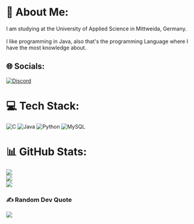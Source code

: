 # 💫 About Me:
I am studying at the University of Applied Science in Mittweida, Germany.<br><br>I like programming in Java, also that's the programming Language where I have the most knowledge about.


## 🌐 Socials:
[![Discord](https://img.shields.io/badge/Discord-%237289DA.svg?logo=discord&logoColor=white)](htttps://discord.gg/https://discord.gg/Pk2SGAgcrp) 

# 💻 Tech Stack:
![C](https://img.shields.io/badge/c-%2300599C.svg?style=plastic&logo=c&logoColor=white) ![Java](https://img.shields.io/badge/java-%23ED8B00.svg?style=plastic&logo=java&logoColor=white) ![Python](https://img.shields.io/badge/python-3670A0?style=plastic&logo=python&logoColor=ffdd54) ![MySQL](https://img.shields.io/badge/mysql-%2300f.svg?style=plastic&logo=mysql&logoColor=white)
# 📊 GitHub Stats:
![](https://github-readme-stats.vercel.app/api?username=Luggarythmus&theme=dark&hide_border=false&include_all_commits=false&count_private=false)<br/>
![](https://github-readme-streak-stats.herokuapp.com/?user=Luggarythmus&theme=dark&hide_border=false)<br/>
![](https://github-readme-stats.vercel.app/api/top-langs/?username=Luggarythmus&theme=dark&hide_border=false&include_all_commits=false&count_private=false&layout=compact)

### ✍️ Random Dev Quote
![](https://quotes-github-readme.vercel.app/api?type=horizontal&theme=radical)

<!-- Proudly created with GPRM ( https://gprm.itsvg.in ) -->

